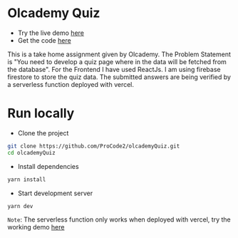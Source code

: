 # Olcademy Quiz

- Try the live demo [here](https://olcademy-quiz.vercel.app)
- Get the code [here](https://github.com/ProCode2/olcademyQuiz)

This is a take home assignment given by Olcademy. The Problem
Statement is "You need to develop a quiz page where in the data will
be fetched from the database". For the Frontend I have used ReactJs. I
am using firebase firestore to store the quiz data. The submitted
answers are being verified by a serverless function deployed with
vercel.

# Run locally

- Clone the project

```bash
git clone https://github.com/ProCode2/olcademyQuiz.git
cd olcademyQuiz
```

- Install dependencies

```bash
yarn install
```

- Start development server

```bash
yarn dev
```

`Note`: The serverless function only works when deployed with vercel, try the working demo [here](https://olcademy-quiz.vercel.app)
